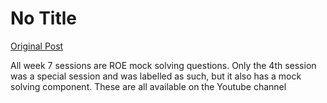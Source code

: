 # No Title

[Original Post](https://discourse.onlinedegree.iitm.ac.in/t/168832/11)

<p>All week 7 sessions are ROE mock solving questions. Only the 4th session was a special session and was labelled as such, but it also has a mock solving component. These are all available on the Youtube channel</p>